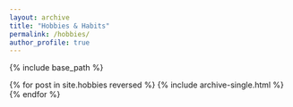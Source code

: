 ```yaml
---
layout: archive
title: "Hobbies & Habits"
permalink: /hobbies/
author_profile: true
---
```


{% include base_path %}

{% for post in site.hobbies reversed %}
  {% include archive-single.html %}
{% endfor %}

